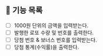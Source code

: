 ## 🔫 기능 목록
- [ ] 1000원 단위의 금액을 입력받는다.
- [ ] 발행한 로또 수량 및 번호를 출력한다.
- [ ] 당첨 번호 & 보너스 번호를 입력받는다.
- [ ] 당첨 통계(수익률)을 출력한다.